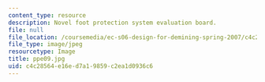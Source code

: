 ```yaml
---
content_type: resource
description: Novel foot protection system evaluation board.
file: null
file_location: /coursemedia/ec-s06-design-for-demining-spring-2007/c4c28564e16ed7a19859c2ea1d0936c6_ppe09.jpg
file_type: image/jpeg
resourcetype: Image
title: ppe09.jpg
uid: c4c28564-e16e-d7a1-9859-c2ea1d0936c6
---
```

